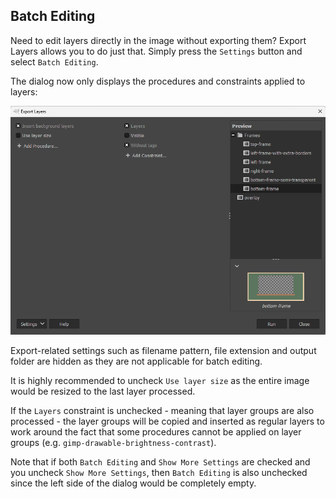 Batch Editing
-------------

Need to edit layers directly in the image without exporting them?
Export Layers allows you to do just that.
Simply press the `Settings` button and select `Batch Editing`.

The dialog now only displays the procedures and constraints applied to layers:

![Dialog of Export Layers with batch editing enabled](../images/screenshot_dialog_batch_editing.png)

Export-related settings such as filename pattern, file extension and output folder are hidden as they are not applicable for batch editing.

It is highly recommended to uncheck `Use layer size` as the entire image would be resized to the last layer processed.

If the `Layers` constraint is unchecked - meaning that layer groups are also processed - the layer groups will be copied and inserted as regular layers to work around the fact that some procedures cannot be applied on layer groups (e.g. `gimp-drawable-brightness-contrast`).

Note that if both `Batch Editing` and `Show More Settings` are checked and you uncheck `Show More Settings`, then `Batch Editing` is also unchecked since the left side of the dialog would be completely empty.
